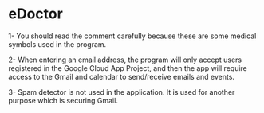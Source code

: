 # eDoctor

1- You should read the comment carefully because these are some medical symbols used in the program.

2- When entering an email address, the program will only accept users registered in the Google Cloud App Project, and then the app will require access to the Gmail and calendar to send/receive emails and events.

3- Spam detector is not used in the application. It is used for another purpose which is securing Gmail.
